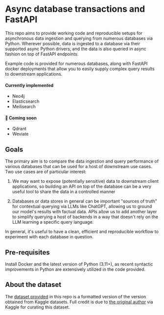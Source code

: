 # Async database transactions and FastAPI

This repo aims to provide working code and reproducible setups for asynchronous data ingestion and querying from numerous databases via Python. Wherever possible, data is ingested to a database via their supported async Python drivers, and the data is also queried in async fashion on top of FastAPI endpoints.

Example code is provided for numerous databases, along with FastAPI docker deployments that allow you to easily supply complex query results to downstream applications.

#### Currently implemented
* Neo4j
* Elasticsearch
* Meilisearch

#### 🚧 Coming soon

* Qdrant
* Weviate


## Goals

The primary aim is to compare the data ingestion and query performance of various databases that can be used for a host of downstream use cases. Two use cases are of particular interest:

1. We may want to expose (potentially sensitive) data to downstream client applications, so building an API on top of the database can be a very useful tool to share the data in a controlled manner

2. Databases or data stores in general can be important "sources of truth" for contextual querying via LLMs like ChatGPT, allowing us to ground our model's results with factual data. APIs allow us to add another layer to simplify querying a host of backends in a way that doesn't rely on the LLM learning a specific query language.

In general, it's useful to have a clean, efficient and reproducible workflow to experiment with each database in question.


## Pre-requisites

Install Docker and the latest version of Python (3.11+), as recent syntactic improvements in Python are extensively utilized in the code provided.

## About the dataset

The [dataset provided](https://github.com/prrao87/async-db-fastapi/tree/main/data) in this repo is a formatted version of the version obtained from Kaggle datasets. Full credit is due to [the original author](https://www.kaggle.com/zynicide) via Kaggle for curating this dataset.
